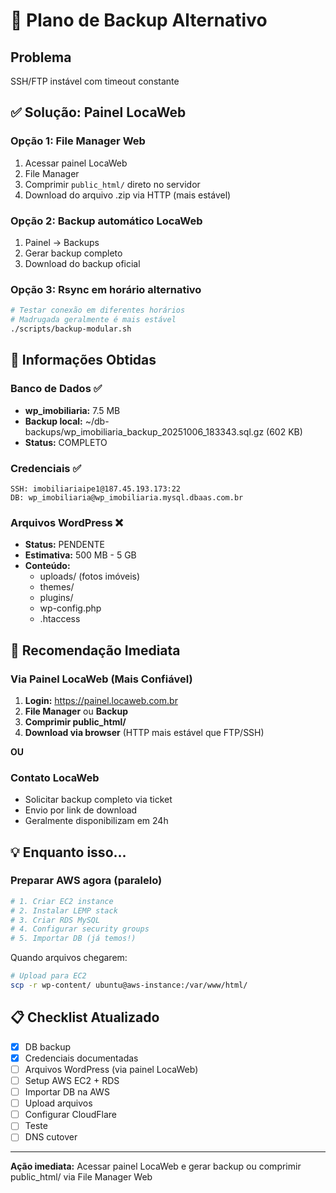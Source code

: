 # 🔄 Plano de Backup Alternativo

## Problema
SSH/FTP instável com timeout constante

## ✅ Solução: Painel LocaWeb

### Opção 1: File Manager Web
1. Acessar painel LocaWeb
2. File Manager
3. Comprimir `public_html/` direto no servidor
4. Download do arquivo .zip via HTTP (mais estável)

### Opção 2: Backup automático LocaWeb
1. Painel → Backups
2. Gerar backup completo
3. Download do backup oficial

### Opção 3: Rsync em horário alternativo
```bash
# Testar conexão em diferentes horários
# Madrugada geralmente é mais estável
./scripts/backup-modular.sh
```

## 🎯 Informações Obtidas

### Banco de Dados ✅
- **wp_imobiliaria:** 7.5 MB
- **Backup local:** ~/db-backups/wp_imobiliaria_backup_20251006_183343.sql.gz (602 KB)
- **Status:** COMPLETO

### Credenciais ✅
```
SSH: imobiliariaipe1@187.45.193.173:22
DB: wp_imobiliaria@wp_imobiliaria.mysql.dbaas.com.br
```

### Arquivos WordPress ❌
- **Status:** PENDENTE
- **Estimativa:** 500 MB - 5 GB
- **Conteúdo:**
  - uploads/ (fotos imóveis)
  - themes/
  - plugins/
  - wp-config.php
  - .htaccess

## 🚀 Recomendação Imediata

### Via Painel LocaWeb (Mais Confiável)

1. **Login:** https://painel.locaweb.com.br
2. **File Manager** ou **Backup**
3. **Comprimir public_html/**
4. **Download via browser** (HTTP mais estável que FTP/SSH)

**OU**

### Contato LocaWeb
- Solicitar backup completo via ticket
- Envio por link de download
- Geralmente disponibilizam em 24h

## 💡 Enquanto isso...

### Preparar AWS agora (paralelo)
```bash
# 1. Criar EC2 instance
# 2. Instalar LEMP stack
# 3. Criar RDS MySQL
# 4. Configurar security groups
# 5. Importar DB (já temos!)
```

Quando arquivos chegarem:
```bash
# Upload para EC2
scp -r wp-content/ ubuntu@aws-instance:/var/www/html/
```

## 📋 Checklist Atualizado

- [x] DB backup
- [x] Credenciais documentadas
- [ ] Arquivos WordPress (via painel LocaWeb)
- [ ] Setup AWS EC2 + RDS
- [ ] Importar DB na AWS
- [ ] Upload arquivos
- [ ] Configurar CloudFlare
- [ ] Teste
- [ ] DNS cutover

---

**Ação imediata:** Acessar painel LocaWeb e gerar backup ou comprimir public_html/ via File Manager Web
